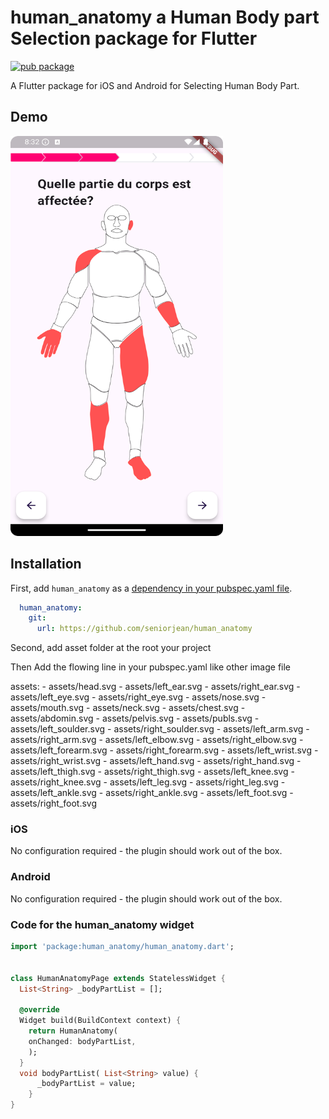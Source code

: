 # human_anatomy a Human Body part Selection package for Flutter

[![pub package](https://img.shields.io/pub/v/human_anatomy.svg)](https://pub.dartlang.org/packages/human_anatomy)

A Flutter package for iOS and Android for Selecting Human Body Part.
## Demo
<img src="assets/demo.png" width="340" height="640" title="Screen Shoot">


## Installation

First, add `human_anatomy` as a [dependency in your pubspec.yaml file](https://flutter.io/platform-plugins/).

```yaml
  human_anatomy:
    git:
      url: https://github.com/seniorjean/human_anatomy
```

Second, add asset folder at the root your project

Then Add the flowing line in your pubspec.yaml like other image file

assets:
    - assets/head.svg
    - assets/left_ear.svg
    - assets/right_ear.svg
    - assets/left_eye.svg
    - assets/right_eye.svg
    - assets/nose.svg
    - assets/mouth.svg
    - assets/neck.svg
    - assets/chest.svg
    - assets/abdomin.svg
    - assets/pelvis.svg
    - assets/publs.svg
    - assets/left_soulder.svg
    - assets/right_soulder.svg
    - assets/left_arm.svg
    - assets/right_arm.svg
    - assets/left_elbow.svg
    - assets/right_elbow.svg
    - assets/left_forearm.svg
    - assets/right_forearm.svg
    - assets/left_wrist.svg
    - assets/right_wrist.svg
    - assets/left_hand.svg
    - assets/right_hand.svg
    - assets/left_thigh.svg
    - assets/right_thigh.svg
    - assets/left_knee.svg
    - assets/right_knee.svg
    - assets/left_leg.svg
    - assets/right_leg.svg
    - assets/left_ankle.svg
    - assets/right_ankle.svg
    - assets/left_foot.svg
    - assets/right_foot.svg

### iOS

No configuration required - the plugin should work out of the box.
### Android

No configuration required - the plugin should work out of the box.

### Code for the human_anatomy widget

``` dart
import 'package:human_anatomy/human_anatomy.dart';


class HumanAnatomyPage extends StatelessWidget {
  List<String> _bodyPartList = [];
 
  @override
  Widget build(BuildContext context) {
    return HumanAnatomy(
    onChanged: bodyPartList,
    );
  }
  void bodyPartList( List<String> value) {
      _bodyPartList = value;
    }
}
```
